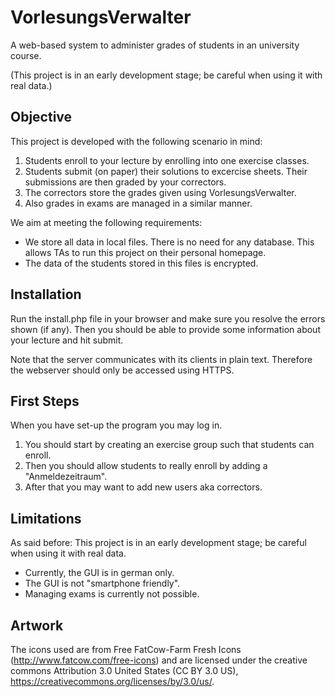 VorlesungsVerwalter
===================
A web-based system to administer grades of students in an university course.

(This project is in an early development stage; be careful when using it with real data.)

Objective
---------
This project is developed with the following scenario in mind:
 1.  Students enroll to your lecture by enrolling into one exercise classes.
 2.  Students submit (on paper) their solutions to excercise sheets. Their submissions are then graded by your correctors.
 3.  The correctors store the grades given using VorlesungsVerwalter.
 4.  Also grades in exams are managed in a similar manner.
 
We aim at meeting the following requirements:
 * We store all data in local files. There is no need for any database. This allows TAs to run this project on their personal homepage.
 * The data of the students stored in this files is encrypted.

Installation
------------
Run the install.php file in your browser and make sure you resolve the errors shown (if any). Then you should be able to provide some information about your lecture and hit submit.

Note that the server communicates with its clients in plain text. Therefore the webserver should only be accessed using HTTPS.

First Steps
-----------
When you have set-up the program you may log in.
  1. You should start by creating an exercise group such that students can enroll.
  2. Then you should allow students to really enroll by adding a "Anmeldezeitraum".
  3. After that you may want to add new users aka correctors.
  
Limitations
-----------
As said before: This project is in an early development stage; be careful when using it with real data.
 * Currently, the GUI is in german only.
 * The GUI is not "smartphone friendly".
 * Managing exams is currently not possible.
 
Artwork
-------
The icons used are from Free FatCow-Farm Fresh Icons (http://www.fatcow.com/free-icons) and are licensed under the creative commons Attribution 3.0 United States (CC BY 3.0 US), https://creativecommons.org/licenses/by/3.0/us/.
